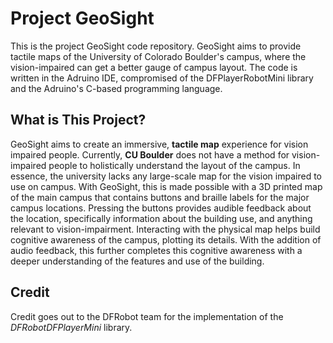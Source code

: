 # Project GeoSight
This is the project GeoSight code repository. GeoSight aims to provide tactile maps of the University of Colorado Boulder's campus, where the vision-impaired can get a better gauge of campus layout. 
The code is written in the Adruino IDE, compromised of the DFPlayerRobotMini library and the Adruino's C-based programming language.

## What is This Project?
GeoSight aims to create an immersive, **tactile map** experience for vision impaired people. Currently, **CU Boulder** does not have a method for vision-impaired people to holistically understand the layout of the campus. In essence, the university lacks any large-scale map for the vision impaired to use on campus. With GeoSight, this is made possible with a 3D printed map of the main campus that contains buttons and braille labels for the major campus locations. Pressing the buttons provides audible feedback about the location, specifically information about the building use, and anything relevant to vision-impairment. Interacting with the physical map helps build cognitive awareness of the campus, plotting its details. With the addition of audio feedback, this further completes this cognitive awareness with a deeper understanding of the features and use of the building.

## Credit
Credit goes out to the DFRobot team for the implementation of the *DFRobotDFPlayerMini* library.
